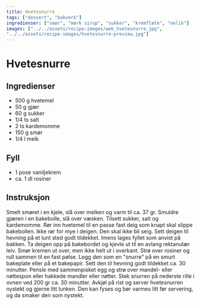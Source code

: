 ```yaml
---
title: Hvetesnurre
tags: ["dessert", "bakverk"]
ingredienser: ["smør", "mørk sirup", "sukker", "kremfløte", "nelik"]
images: ["../../assets/recipe-images/web_hvetesnurre.jpg",
"../../assets/recipe-images/hvetesnurre-preview.jpg"]
---
```


# Hvetesnurre

## Ingredienser

- 500 g hvetemel
- 50 g gjær
- 60 g sukker
- 1/4 ts salt
- 2 ts kardemomme
- 150 g smør
- 1/4 l melk

## Fyll

- 1 pose vaniljekrem
- ca. 1 dl rosiner

## Instruksjon

Smelt smøret i en kjele, slå over melken og varm til ca. 37 gr. Smuldre gjæren i en bakebolle, slå over væsken. Tilsett sukker, salt og kardemomme. Rør inn hvetemel til en passe fast deig som knapt skal slippe bakebollen. Ikke rør for mye i deigen. Den skal ikke bli seig. Sett deigen til hevning på et lunt sted godt tildekket. Imens lages fyllet som anvist på bakken. Ta deigen opp på bakebordet og kjevle ut til en avlang rektanulær leiv. Smør kremen ut over, men ikke helt ut i overkant. Strø over rosiner og rull sammen til en fast pølse. Legg den som en "snurre" på en smurt bakeplate eller på et bakepapir. Sett den til hevning godt tildekket ca. 30 minutter. Pensle med sammenpisket egg og strø over mandel- eller nøttespon eller hakkede mandler eller nøtter. Stek snurren på nederste rille i ovnen ved 200 gr ca. 30 minutter. Avkjøl på rist og server hvetesnurren nystekt og gjerne litt lunken. Den kan fyses og bør varmes litt før servering, og da smaker den som nystekt.
